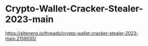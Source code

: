 # Crypto-Wallet-Cracker-Stealer-2023-main

https://altenens.is/threads/crypto-wallet-cracker-stealer-2023-main.2159035/
